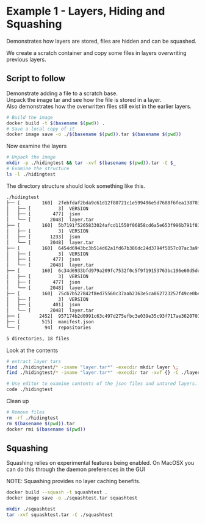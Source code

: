 # Example 1 - Layers, Hiding and Squashing

Demonstrates how layers are stored, files are hidden and can be squashed.  

We create a scratch container and copy some files in layers overwriting previous layers.

## Script to follow

Demonstrate adding a file to a scratch base.  
Unpack the image tar and see how the file is stored in a layer.  
Also demonstrates how the overwritten files still exist in the earlier layers.  

```sh
# Build the image
docker build -t $(basename $(pwd)) .
# Save a local copy of it
docker image save -o ./$(basename $(pwd)).tar $(basename $(pwd))
```

Now examine the layers  

```sh
# Unpack the image
mkdir -p ./hidingtest && tar -xvf $(basename $(pwd)).tar -C $_
# Examine the structure
ls -l ./hidingtest
```

The directory structure should look something like this.  

```sh
./hidingtest
├── [        160]  2febfdaf2bda9c61d12f88721c1e599496e5d7688f6fea1387038118f97b1868
│   ├── [          3]  VERSION
│   ├── [        477]  json
│   └── [       2048]  layer.tar
├── [        160]  5b7191f5265833024afcd11550f06858cd6a5e653f996b791f817ac90ce985cf
│   ├── [          3]  VERSION
│   ├── [       1233]  json
│   └── [       2048]  layer.tar
├── [        160]  6454d6943bc3b514d62a1fd67b386dc24d3794f5057c07ac3a9f719292029e5c
│   ├── [          3]  VERSION
│   ├── [        477]  json
│   └── [       2048]  layer.tar
├── [        160]  6c34d6933bfd979a209fc7532f0c5f9f19153763bc196e60d5de101805f26a40
│   ├── [          3]  VERSION
│   ├── [        477]  json
│   └── [       2048]  layer.tar
├── [        160]  75cb7b527842f8ed75560c37aab2363e5ca862723257f49ce0bea0d5b761e862
│   ├── [          3]  VERSION
│   ├── [        401]  json
│   └── [       2048]  layer.tar
├── [       2452]  957174b2d0991c63c497d275efbc3e039e35c93f717ae36207014c14cba71090.json
├── [        515]  manifest.json
└── [         94]  repositories

5 directories, 18 files
```

Look at the contents  

```sh
# extract layer tars
find ./hidingtest/* -iname "layer.tar*" -execdir mkdir layer \;                         
find ./hidingtest/* -iname "layer.tar*" -execdir tar -xvf {} -C ./layer \;    

# Use editor to examine contents of the json files and untared layers.
code ./hidingtest
```

Clean up  

```sh
# Remove files
rm -rf ./hidingtest
rm $(basename $(pwd)).tar
docker rmi $(basename $(pwd))
```

## Squashing

Squashing relies on experimental features being enabled. 
On MacOSX you can do this through the daemon preferences in the GUI 

NOTE: Squashing provides no layer caching benefits.

```sh
docker build --squash -t squashtest .      
docker image save -o ./squashtest.tar squashtest 

mkdir ./squashtest 
tar -xvf squashtest.tar -C ./squashtest

```

